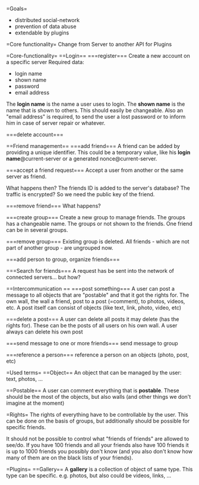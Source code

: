 =Goals=
* distributed social-network
* prevention of data abuse
* extendable by plugins

=Core functionality=
Change from Server to another
API for Plugins

=Core-functionality=
==Login==
===register===
Create a new account on a specific server
Required data:
* login name
* shown name
* password
* email address

The **login name** is the name a user uses to login. The **shown name** is the name that is shown to others. This should easily be changeable. Also an "email address" is required, to send the user a lost password or to inform him in case of server repair or whatever.

===delete account===

==Friend management==
===add friend===
A friend can be added by providing a unique identifier. This could be a temporary value, like his **login name**@current-server or a generated nonce@current-server.

===accept a friend request===
Accept a user from another or the same server as friend.

What happens then? The friends ID is added to the server's database? 
The traffic is encrypted? So we need the public key of the friend.

===remove friend===
What happens?

===create group===
Create a new group to manage friends. The groups has a changeable name. The groups or not shown to the friends. One friend can be in several groups.

===remove group===
Existing group is deleted. All friends - which are not part of another group - are ungrouped now.

===add person to group, organize friends===

===Search for friends===
A request has be sent into the network of connected servers... but how?

==Intercommunication ==
===post something===
A user can post a message to all objects that are "postable" and that it got the rights for. The own wall, the wall a friend, post to a post (=comment), to photos, videos, etc.
A post itself can consist of objects (like text, link, photo, video, etc)

===delete a post===
A user can delete all posts it may delete (has the rights for). These can be the posts of all users on his own wall. A user always can delete his own post

===send message to one or more friends===
send message to group

===reference a person===
reference a person on an objects (photo, post, etc)

=Used terms=
==Object==
An object that can be managed by the user: text, photos, ...

==Postable==
A user can comment everything that is **postable**. These should be the most of the objects, but also walls (and other things we don't imagine at the moment)

=Rights=
The rights of everything have to be controllable by the user. This can be done on the basis of groups, but additionally should be possible for specific friends.

It should not be possible to control what "friends of friends" are allowed to see/do. If you have 100 friends and all your friends also have 100 friends it is up to 1000 friends you possibly don't know (and you also don't know how many of them are on the black lists of your friends).

=Plugins=
==Gallery==
A **gallery** is a collection of object of same type. This type can be specific. e.g. photos, but also could be videos, links, ...
